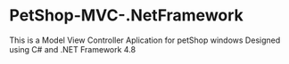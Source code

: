 # PetShop-MVC-.NetFramework
This is a Model View Controller Aplication for petShop windows Designed using C# and .NET Framework 4.8
